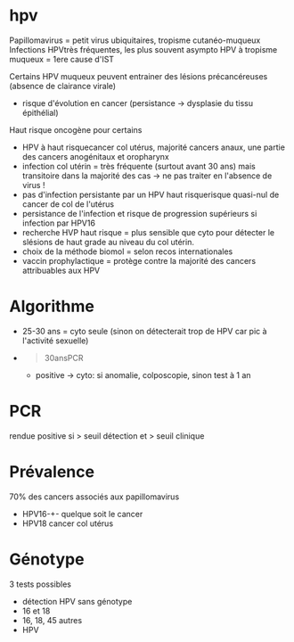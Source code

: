 # hpv



Papillomavirus = petit virus ubiquitaires, tropisme cutanéo-muqueux
Infections HPVtrès fréquentes, les plus souvent asympto
HPV à tropisme muqueux = 1ere cause d'IST 

Certains HPV muqueux peuvent entrainer des lésions précancéreuses (absence de clairance virale) 

- risque d'évolution en cancer (persistance -> dysplasie du tissu épithélial) 

Haut risque oncogène pour certains 

- HPV à haut risquecancer col utérus, majorité cancers anaux, une partie des cancers anogénitaux et oropharynx 
- infection col utérin = très fréquente (surtout avant 30 ans) mais transitoire dans la majorité des cas -> ne pas traiter en l'absence de virus ! 
- pas d'infection persistante par un HPV haut risquerisque quasi-nul de cancer de col de l'utérus 
- persistance de l'infection et risque de progression supérieurs si infection par HPV16 
- recherche HVP haut risque = plus sensible que cyto pour détecter le slésions de haut grade au niveau du col utérin. 
- choix de la méthode biomol = selon recos internationales 
- vaccin prophylactique = protège contre la majorité des cancers attribuables aux HPV 


# Algorithme


- 25-30 ans = cyto seule (sinon on détecterait trop de HPV car pic à
  l'activité sexuelle) 
- > 30ansPCR 
    - positive -> cyto: si anomalie, colposcopie, sinon test à 1 an 


# PCR


rendue positive si > seuil détection et > seuil clinique 


# Prévalence


70% des cancers associés aux papillomavirus 

- HPV16-+- quelque soit le cancer 
- HPV18 cancer col utérus 


# Génotype


3 tests possibles 

- détection HPV sans génotype 
- 16 et 18 
- 16, 18, 45 autres 
- HPV 

